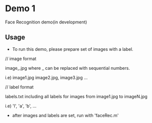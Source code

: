 Demo 1
============
Face Recognition demo(in development)

## Usage

* To run this demo, please prepare set of images with a label.

// image format

image_.jpg where _ can be replaced with sequential numbers.

i.e) image1.jpg image2.jpg, image3.jpg ...


// label format

labels.txt including all labels for images from image1.jpg to imageN.jpg

i.e) 'l', 'a', 'b', ...


* after images and labels are set, run with 'faceRec.m'

